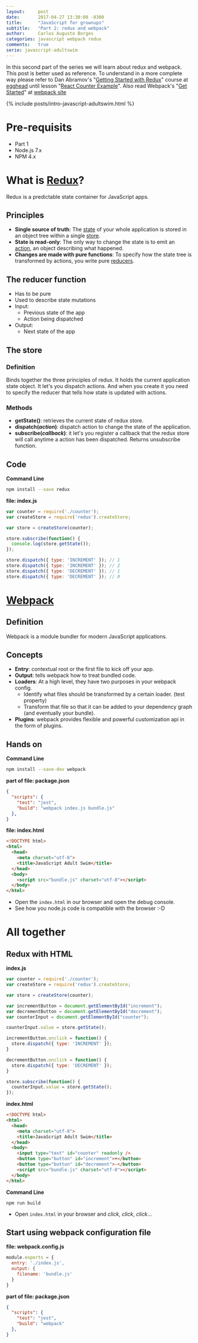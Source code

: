 ```yaml
---
layout:     post
date:       2017-04-27 13:30:00 -0300
title:      "JavaScript for grownups"
subtitle:   "Part 2: redux and webpack"
author:     Carlos Augusto Borges
categories: javascript webpack redux
comments:   true
serie: javascript-adultswim
---
```


In this second part of the series we will learn about redux and webpack. This post is better used as reference. To understand in a more complete way please refer to Dan Abramov's "[Getting Started with Redux](https://egghead.io/courses/getting-started-with-redux)"
course at [egghead][egghead] until lesson "[React Counter Example](https://egghead.io/lessons/javascript-redux-react-counter-example)". Also read Webpack's "[Get Started](https://webpack.js.org/guides/get-started/)" at [webpack site][webpack]

{% include posts/intro-javascript-adultswim.html %}

# Pre-requisits

* Part 1
* Node.js 7.x
* NPM 4.x

# What is [Redux][redux]?

Redux is a predictable state container for JavaScript apps.

## Principles

* **Single source of truth**: The [state][state] of your whole application is stored in an object tree within a single [store][state].
* **State is read-only**: The only way to change the state is to emit an [action][action], an object describing what happened.
* **Changes are made with pure functions**: To specify how the state tree is transformed by actions, you write pure [reducers][reducer].


## The reducer function

* Has to be pure
* Used to describe state mutations
* Input:
  * Previous state of the app
  * Action being dispatched
* Output:
  * Next state of the app

## The store

### Definition

Binds together the three principles of redux. It holds the current application state object. It let's you dispatch actions. And when you create it you need to specify the reducer that tells how state is updated with actions.

### Methods

* **getState()**: retrieves the current state of redux store.
* **dispatch(*action*)**: dispatch action to change the state of the application.
* **subscribe(*callback*)**: it let's you register a callback that the redux store will call anytime a action has been dispatched. Returns unsubscribe function.

## Code

**Command Line**
```bash
npm install --save redux
```

**file: index.js**
```javascript
var counter = require('./counter');
var createStore = require('redux').createStore;

var store = createStore(counter);

store.subscribe(function() {
  console.log(store.getState());
});

store.dispatch({ type: 'INCREMENT' }); // 1
store.dispatch({ type: 'INCREMENT' }); // 2
store.dispatch({ type: 'DECREMENT' }); // 1
store.dispatch({ type: 'DECREMENT' }); // 0
```

# [Webpack][webpack]

## Definition

Webpack is a module bundler for modern JavaScript applications.

## Concepts

* **Entry**: contextual root or the first file to kick off your app.
* **Output**: tells webpack how to treat bundled code.
* **Loaders**: At a high level, they have two purposes in your webpack config.
  * Identify what files should be transformed by a certain loader. (test property)
  * Transform that file so that it can be added to your dependency graph (and eventually your bundle).
* **Plugins**: webpack provides flexible and powerful customization api in the form of plugins.

## Hands on

**Command Line**
```bash
npm install --save-dev webpack
```

**part of file: package.json**
```json
{
  "scripts": {
    "test": "jest",
    "build": "webpack index.js bundle.js"
  },
}
```

**file: index.html**
```html
<!DOCTYPE html>
<html>
  <head>
    <meta charset="utf-8">
    <title>JavaScript Adult Swim</title>
  </head>
  <body>
    <script src="bundle.js" charset="utf-8"></script>
  </body>
</html>
```

* Open the `index.html` in our browser and open the debug console.
* See how you node.js code is compatible with the browser :-D

# All together

## Redux with HTML

**index.js**
```javascript
var counter = require('./counter');
var createStore = require('redux').createStore;

var store = createStore(counter);

var incrementButton = document.getElementById("increment");
var decrementButton = document.getElementById("decrement");
var counterInput = document.getElementById("counter");

counterInput.value = store.getState();

incrementButton.onclick = function() {
  store.dispatch({ type: 'INCREMENT' });
}

decrementButton.onclick = function() {
  store.dispatch({ type: 'DECREMENT' });
}

store.subscribe(function() {
  counterInput.value = store.getState();
});
```

**index.html**
```html
<!DOCTYPE html>
<html>
  <head>
    <meta charset="utf-8">
    <title>JavaScript Adult Swim</title>
  </head>
  <body>
    <input type="text" id="counter" readonly />
    <button type="button" id="increment">+</button>
    <button type="button" id="decrement">-</button>
    <script src="bundle.js" charset="utf-8"></script>
  </body>
</html>
```

**Command Line**
```
npm run build
```

* Open `index.html` in your browser and *click*, *click*, *click*...

## Start using webpack configuration file

**file: webpack.config.js**
```javascript
module.exports = {
  entry: './index.js',
  output: {
    filename: 'bundle.js'
  }
}
```

**part of file: package.json**
```json
{
  "scripts": {
    "test": "jest",
    "build": "webpack"
  },
}
```

[redux]: http://redux.js.org/
[state]: http://redux.js.org/docs/Glossary.html#state
[store]: http://redux.js.org/docs/Glossary.html#store
[action]: http://redux.js.org/docs/Glossary.html#action
[reducer]: http://redux.js.org/docs/Glossary.html#reducer
[egghead]: https://egghead.io/
[webpack]: https://webpack.js.org/
